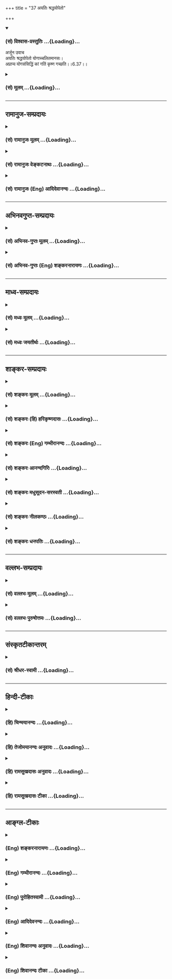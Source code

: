 +++
title = "37 अयतिः श्रद्धयोपेतो"

+++
<div class="js_include" newlevelforh1="3" title="(सं) विश्वास-प्रस्तुतिः" unfilled url="/purANam/mahAbhAratam/06-bhIShma-parva/02-bhagavad-gItA-parva/saMskRtam/vishvAsa-prastutiH/06_Atma-saMyama-yogaH_a/37_ayatiH_shraddhayo.md">
<details open><summary><h3>(सं) विश्वास-प्रस्तुतिः ...{Loading}...</h3></summary>

अर्जुन उवाच  
अयतिः श्रद्धयोपेतो योगाच्चलितमानसः।  
अप्राप्य योगसंसिद्धिं कां गतिं कृष्ण गच्छति।।6.37।।
</details>
</div>
<div class="js_include collapsed" newlevelforh1="3" title="(सं) मूलम्" unfilled url="/purANam/mahAbhAratam/06-bhIShma-parva/02-bhagavad-gItA-parva/saMskRtam/mUlam/06_Atma-saMyama-yogaH_a/37_ayatiH_shraddhayo.md">
<details><summary><h3>(सं) मूलम् ...{Loading}...</h3></summary>

अर्जुन उवाच  
अयतिः श्रद्धयोपेतो योगाच्चलितमानसः।  
अप्राप्य योगसंसिद्धिं कां गतिं कृष्ण गच्छति।।6.37।।
</details>
</div>


_________________
## रामानुज-सम्प्रदायः
<div class="js_include collapsed" newlevelforh1="3" title="(सं) रामानुजः मूलम्" unfilled url="/purANam/mahAbhAratam/06-bhIShma-parva/02-bhagavad-gItA-parva/saMskRtam/rAmAnujaH/mUlam/06_Atma-saMyama-yogaH_a/37_ayatiH_shraddhayo.md">
<details><summary><h3>(सं) रामानुजः मूलम् ...{Loading}...</h3></summary>

।।6.37।। अर्जुन उवाच **श्रद्धया** योगे प्रवृत्तो
दृढतराभ्यासरूपयत्नवैकल्येन **योगसंसिद्धिम् अप्राप्य योगात् चलितमानसः कां
गतिं गच्छति।**

</details>
</div>
<div class="js_include collapsed" newlevelforh1="3" title="(सं) रामानुजः वेङ्कटनाथः" unfilled url="/purANam/mahAbhAratam/06-bhIShma-parva/02-bhagavad-gItA-parva/saMskRtam/rAmAnujaH/venkaTanAthaH/06_Atma-saMyama-yogaH_a/37_ayatiH_shraddhayo.md">
<details><summary><h3>(सं) रामानुजः वेङ्कटनाथः ...{Loading}...</h3></summary>

  
  
।।6.37।। एवं प्रागुक्तमेव योगसाधनं यथावच्छ्रुतम् अथ प्रागुक्तमेव
योगमाहात्म्यं श्रोतव्यं सर्वप्रकारान्वितं प्रपञ्चेन श्रोतुं पृच्छतीत्याह
अथेति। योगमाहात्म्यशब्देन सङ्ग्रहश्लोकस्थयोगसिद्धिशब्दो व्याख्यातः।
सिद्धिकारणं हि माहात्म्यम् सिद्धिश्चात्र शिथिलस्यापि योगस्य
चिरतरमनेकपुण्यलोकावाप्तिः पुनर्योगयोग्ययोगिकुलसम्भवः तद्द्वारा
पुनर्योगपौष्कल्यं ततश्चापवर्ग इत्येवंरूपा। एषा च सिद्धिः अनितरसाधारणेन
माहात्म्येन। ननुनेहाभिक्रमनाशोऽस्ति 2।40 इत्यादौ कर्मयोगस्य
माहात्म्यमुक्तम् अत्र तु तत्फलभूतस्यात्मावलोकनरूपयोगस्य अतः कथं
श्रुतमित्युक्तम् तत्राहअन्तर्गतेति। ततः किमित्यत्राहतच्चेति।
योगाङ्कुरभूतात्मज्ञानगर्भतया पुष्कलयोगस्वरूपसाधनतया च हि कर्मयोगस्य
माहात्स्यं तत्रोदितम् ततश्च योगोपाधिके तदङ्गभूतकर्मयोगमाहात्म्येऽभिहिते
अङ्गीभूतयोगमाहात्म्यमेवोक्तं भवतीति भावः। अयतिः इत्यादिपदानामर्थौचित्यात्
क्रमभेदेन अन्वयो दर्शितः। तत्र प्रवृत्तस्य हि ततश्चलितत्वं वाच्यम् नतु
तत्र श्रद्धोपेतमात्रस्येति अतः श्रद्धया तत्कार्यलक्षणेत्यभिप्रायेणयोगे
प्रवृत्त इत्युक्तम्। उपेतशब्द एव वाऽत्र श्रद्धाकृतयोगाधिगमपर
इत्यभिप्रायः। योगसंसिद्धिमप्राप्य योगसिद्धेः
पूर्वमेवेत्यर्थः। योगाच्चलितमानसः पुष्कलयोगं कर्तुमननुगुणचित्त इत्यर्थः।
कामभोगमोक्षनिरयेषु कतमामित्यर्थः। कां गतिं गच्छति इति
सामान्यनिर्दिष्टमेवकच्चित् इत्यादिना
विवृतम्। दृष्टान्तेऽप्युभयभ्रष्टत्वप्रकारं दर्शयतियथेति।
उभयभ्रष्टताविवरणरूपत्वात्विमूढो ब्रह्मणः पथि इत्येकस्याभिधानाच्च
पारिशेष्यादप्रतिष्ठपदं
सांसारिकफलसाधनकर्मभ्रंशाभिप्रायमित्याहयथावस्थितमिति।
कर्मस्वरूपानुष्ठानप्रयासादौ न किञ्चिन्न्यूनम् अभिसन्धिवैषम्यात्तु
निष्फलं संवृत्तमित्यभिप्रायः। विमूढो ब्रह्मणः पथि इति ब्रह्मपथे अज्ञानं न
विवक्षितम् ज्ञात्वोपक्रम्य निवृत्तं प्रति पृच्छ्यमानत्वात्। अतो
विमोहकार्ययोगनिवृत्तिरत्र विमूढशब्देन लक्ष्यत इत्यभिप्रायेणप्रक्रान्त
इत्यादिप्रच्युत इत्यन्तमुक्तम्। ब्रह्मणः पथि ब्रह्मप्राप्त्युपायभूते योग
इत्यर्थः। एतं मे संशयम् इति निर्दिश्यमानस्य संशयस्यार्थसिद्धं
शिरोन्तरमाहकिमयं नश्यत्येवेति। अर्हसि
सर्वज्ञत्वकारुणिकत्वप्रियसखत्वादियुक्तस्त्वं
योग्योऽसीत्यर्थः। कृष्णशब्देन त्वच्छब्देन चाभिप्रेतमाह स्वत इति।
करणाधीनम् अविशदानुमानादिप्रायं क्रमभावि कतिपयविषयं कादाचित्कमपि हि
त्वदन्येषां ज्ञानमिति भावः। एतेनयो वेत्ति युगपत्सर्वं प्रत्यक्षेण सदा
स्वतः। तं प्रणम्य हरिं शास्त्रं न्यायतत्त्वं प्रचक्ष्महे न्या.त. इति तु
भगवन्नाथमुनिमिश्राणां वचनमनुसंहितम्। न ह्युपपद्यत इति
युक्तिविरोधोऽभिप्रेतः।

</details>
</div>
<div class="js_include collapsed" newlevelforh1="3" title="(सं) रामानुजः (Eng) आदिदेवानन्दः" unfilled url="/purANam/mahAbhAratam/06-bhIShma-parva/02-bhagavad-gItA-parva/saMskRtam/rAmAnujaH/english/AdidevAnandaH/06_Atma-saMyama-yogaH_a/37_ayatiH_shraddhayo.md">
<details><summary><h3>(सं) रामानुजः (Eng) आदिदेवानन्दः ...{Loading}...</h3></summary>

6.37 - 6.39 Arjuna said What way does he go, who has embarked on Yoga
endowed with faith, but who by inadeacy of exertion in practice, does
not gain success in Yoga and has his mind wandering from Yoga; Does he
not perish like a small piece of cloud torn from a large mass of cloud -
perish without reaching another large mass of cloud; Now does he not
fall away from both (sides); He has no support and is confused on the
path leading to the Brahman. He is without any support in the sense that
Karma or rituals which constitutes the means of heaven etc., does not
give support for a person who is devoid of attachment to fruits; for
Karma is the means for generating its own fruits. He is also confused in
the path leading to the Brahman on which he has just begun to traverse;
He has lost his way. Does he then get lost by falling down from both
sides, these being attainment of heaven on the one hand and liberation
on the other. Does he not thus perish; You should remove this doubt
altogether from my mind; for there is no other remover of this doubt
than You, who always perceive directly all matters simultaneously.

</details>
</div>


_________________
## अभिनवगुप्त-सम्प्रदायः
<div class="js_include collapsed" newlevelforh1="3" title="(सं) अभिनव-गुप्तः मूलम्" unfilled url="/purANam/mahAbhAratam/06-bhIShma-parva/02-bhagavad-gItA-parva/saMskRtam/abhinava-guptaH/mUlam/06_Atma-saMyama-yogaH_a/37_ayatiH_shraddhayo.md">
<details><summary><h3>(सं) अभिनव-गुप्तः मूलम् ...{Loading}...</h3></summary>

।।6.37 6.39।। अयतः इत्यादि नह्युपपद्यते इत्यन्तम्। प्राप्ताद्योगात् यदि (
N यस्य instead यदि) चलितेऽपि चित्ते श्रद्धा न हीयते। विनष्टश्रद्धौ हि
सिद्धयोगोऽपि सर्वं निष्फलं कुरुते। उक्तं हि यदा प्राप्यापि विज्ञानं
दूषितं चित्तविभ्रमात्।  
  
तदैव ( तदैवम्) ध्वंसते शीघ्र तूलराशिवानलात्।। योगस्य सम्यक् सिद्धौ
अजातायां किं लोकान्निष्क्रान्तः सम्यक् च ब्रह्मणि न निलीन +++(K न लीन इति)+++
इति नश्येत् अथवा ब्रह्मणि अप्रतिष्ठितत्वात् विनश्यति परलोकबाधाय इति
प्रश्नः।

</details>
</div>
<div class="js_include collapsed" newlevelforh1="3" title="(सं) अभिनव-गुप्तः (Eng) शङ्करनारायणः" unfilled url="/purANam/mahAbhAratam/06-bhIShma-parva/02-bhagavad-gItA-parva/saMskRtam/abhinava-guptaH/english/shankaranArAyaNaH/06_Atma-saMyama-yogaH_a/37_ayatiH_shraddhayo.md">
<details><summary><h3>(सं) अभिनव-गुप्तः (Eng) शङ्करनारायणः ...{Loading}...</h3></summary>

6.37 See Comment under 6.39

</details>
</div>


_________________
## माध्व-सम्प्रदायः
<div class="js_include collapsed" newlevelforh1="3" title="(सं) मध्वः मूलम्" unfilled url="/purANam/mahAbhAratam/06-bhIShma-parva/02-bhagavad-gItA-parva/saMskRtam/madhvaH/mUlam/06_Atma-saMyama-yogaH_a/37_ayatiH_shraddhayo.md">
<details><summary><h3>(सं) मध्वः मूलम् ...{Loading}...</h3></summary>

।।6.37 6.39।। अयतिरप्रयत्नः।

</details>
</div>
<div class="js_include collapsed" newlevelforh1="3" title="(सं) मध्वः जयतीर्थः" unfilled url="/purANam/mahAbhAratam/06-bhIShma-parva/02-bhagavad-gItA-parva/saMskRtam/madhvaH/jayatIrthaH/06_Atma-saMyama-yogaH_a/37_ayatiH_shraddhayo.md">
<details><summary><h3>(सं) मध्वः जयतीर्थः ...{Loading}...</h3></summary>

।।6.37 6.39।। अचतुर्थाश्रमीति प्रतीतिनिरासायाह **अयतिरि**ति।

</details>
</div>


_________________
## शाङ्कर-सम्प्रदायः
<div class="js_include collapsed" newlevelforh1="3" title="(सं) शङ्करः मूलम्" unfilled url="/purANam/mahAbhAratam/06-bhIShma-parva/02-bhagavad-gItA-parva/saMskRtam/shankaraH/mUlam/06_Atma-saMyama-yogaH_a/37_ayatiH_shraddhayo.md">
<details><summary><h3>(सं) शङ्करः मूलम् ...{Loading}...</h3></summary>

।।6.37।। **अयतिः** अप्रयत्नवान् योगमार्गे **श्रद्धया** आस्तिक्यबुद्ध्या
च **उपेतः योगात्** अन्तकाले च चलितं मानसं मनो यस्य सः **चलितमानसः**
भ्रष्टस्मृतिः सः **अप्राप्य योगसंसिद्धिं** योगफलं सम्यग्दर्शनं **कां
गतिं हे कृष्ण गच्छति**।।

</details>
</div>
<div class="js_include collapsed" newlevelforh1="3" title="(सं) शङ्करः (हि) हरिकृष्णदासः" unfilled url="/purANam/mahAbhAratam/06-bhIShma-parva/02-bhagavad-gItA-parva/saMskRtam/shankaraH/hindI/harikRShNadAsaH/06_Atma-saMyama-yogaH_a/37_ayatiH_shraddhayo.md">
<details><summary><h3>(सं) शङ्करः (हि) हरिकृष्णदासः ...{Loading}...</h3></summary>

।।6.37।। योगाभ्यासको स्वीकार करके जिसने इस लोक और परलोककी प्राप्तिके
साधनरूप कर्मोंका तो त्याग कर दिया और योगसिद्धिका फल मोक्षप्राप्तिका साधन
पूर्ण ज्ञान जिसको मिला नहीं ऐसे जिस योगीका चित्त अन्तकालमें योगमार्गसे
विचलित हो गया हो उस योगीके नाशकी आशङ्का करके अर्जुन पूछने लगा हे कृष्ण
जो साधक योगमार्गमें यत्न करनेवाला नहीं है परंतु श्रद्धासे अर्थात्
आस्तिकबुद्धिसे युक्त है और अन्तकालमें जिसका मन योगसे चलायमान हो गया है
वह चञ्चलचित्त भ्रष्ट स्मृतिवाला योगी योगकी सिद्धिको अर्थात् योगफलरूप
पूर्ण ज्ञानको न पाकर किस गतिको प्राप्त होता है ।

</details>
</div>
<div class="js_include collapsed" newlevelforh1="3" title="(सं) शङ्करः (Eng) गम्भीरानन्दः" unfilled url="/purANam/mahAbhAratam/06-bhIShma-parva/02-bhagavad-gItA-parva/saMskRtam/shankaraH/english/gambhIrAnandaH/06_Atma-saMyama-yogaH_a/37_ayatiH_shraddhayo.md">
<details><summary><h3>(सं) शङ्करः (Eng) गम्भीरानन्दः ...{Loading}...</h3></summary>

6.37 O krsna, aprapya, failing to achieve; yoga-sam-siddhim, perfection
in Yoga, the result of Yoga, i.e. full Illumination; kam gatim, what
goal; gacchati, does one attain; who, though upetah sraddhaya, possessed
of faith, belief in God and in the other world; is ayatih, not diligent,
devoid of effort on the path of Yoga; and, at the time of death, too,
calita-manasah, whose mind becomes deflected; yogat, from Yoga, (i.e.)
whose memory has been lost;

</details>
</div>
<div class="js_include collapsed" newlevelforh1="3" title="(सं) शङ्करः आनन्दगिरिः" unfilled url="/purANam/mahAbhAratam/06-bhIShma-parva/02-bhagavad-gItA-parva/saMskRtam/shankaraH/AnandagiriH/06_Atma-saMyama-yogaH_a/37_ayatiH_shraddhayo.md">
<details><summary><h3>(सं) शङ्करः आनन्दगिरिः ...{Loading}...</h3></summary>

।।6.37।। प्रश्नान्तरमुत्थापयति **तत्रेत्यादिना।** मनोनिरोधस्य
दुःखसाध्यत्वमाशङ्क्य परिहृते सति प्रष्टा पुनरवकाशं प्रतिलभ्योवाचेति
संबन्धः। लोकद्वयप्रापककर्मसंभवे कुतो योगिनो नाशाशङ्केत्याशङ्क्याह
**योगाभ्यासेति।** तथापि
योगानुष्ठानपरिपाकपरिप्रापितसम्यग्दर्शनसामर्थ्यान्मोक्षोपपत्तौ कुतस्तस्य
नाशाशङ्केति चेन्मैवमनेकान्तरायवत्त्वाद्योगस्येह जन्मनि प्रायेण
संसिद्धेरसिद्धिरित्यभिसंधायाह **योगसिद्धीति।** अभ्युदयनिःश्रेयसबहिर्भावो
नाशो योगमार्गे तत्फलस्य सम्यग्दर्शनस्यादर्शनादिति शेषः। तर्हि ततो
बहिर्मुखत्वमेवात्यन्तिकं संवृत्तमित्याशङ्क्याह **श्रद्धयेति।** तर्हि
योगमार्गमाश्रयते नेत्याह **योगादिति।** मरणकाले व्याकुलेन्द्रियस्य
ज्ञानसाधनानुष्ठानावकाशाभावाद् युक्तं ततश्चलितमानसत्वमित्याशङ्क्याह
**भ्रष्टेति।** गम्यत इति गतिः पुरुषार्थः सामान्यप्रश्नमन्तर्भाव्य
विशेषप्रश्नो द्रष्टव्यः।

</details>
</div>
<div class="js_include collapsed" newlevelforh1="3" title="(सं) शङ्करः मधुसूदन-सरस्वती" unfilled url="/purANam/mahAbhAratam/06-bhIShma-parva/02-bhagavad-gItA-parva/saMskRtam/shankaraH/madhusUdana-sarasvatI/06_Atma-saMyama-yogaH_a/37_ayatiH_shraddhayo.md">
<details><summary><h3>(सं) शङ्करः मधुसूदन-सरस्वती ...{Loading}...</h3></summary>

।।6.37।। एवं प्राक्तनेन
ग्रन्थेनोत्पन्नतत्त्वज्ञानोऽनुत्पन्नजीवन्मुक्तिरपरमो योगी मतः।
उत्पन्नतत्त्वज्ञान उत्पन्नजीवन्मुक्तिस्तु परमोयोगी मत इत्युक्तम्।
तयोरुभयोरपि ज्ञानादज्ञाननाशेऽपि यावत्प्रारब्धभोगं कर्म
देहेन्द्रियसंघातावस्थानात्प्रारब्धभोगकर्मापाये च
वर्तमानदेहेन्द्रियसंघातापायात्पुनरुत्पादकाभावाद्विदेहकैवल्यं प्रति कापि
नास्त्याशङ्का। यस्तु प्राक्कृतकर्मभिर्लब्धविविदिषापर्यन्तचित्तशुद्धिः
कृतकार्यत्वात्सर्वाणि कर्माणि परित्यज्य प्राप्तपरमहंसपरिव्राजकभावः
परमहंसपरिव्राजकमात्मसाक्षात्कारेण जीवन्मुक्तं परप्रबोधनदक्षं
गुरुमुपसृत्य ततो वेदान्तमहावाक्योपदेशं प्राप्य
तत्रासंभावनाविपरीतभावनाख्यप्रतिबन्धनिरासायअथातो ब्रह्मजिज्ञासा
इत्यादिअनावृत्तिः शब्दात् इत्यन्तया चतुर्लक्षणमीमांसया
श्रवणमनननिदिध्यासनानि गुरुप्रसादात्कर्तुमारभते स श्रद्दधानोऽपि
सन्नायुषोऽल्पत्वेनाल्पप्रयत्नत्वादलब्धज्ञानपरिपाकः श्रवणमनननिदिध्यासनेषु
क्रियमाणेष्वेव मध्ये व्यापद्यते। स ज्ञानपरिपाकशून्यत्वेनानष्टाज्ञानो न
मुच्यते नाप्युपासनासहितकर्मफलं देवलोकमनुभवत्यर्चिरादिमार्गेण नापि
केवलकर्मफलं पितृलोकमनुभवति धूमादिमार्गेण कर्मणामुपासनानां च
त्यक्तत्वात्। अत एतादृशो योगभ्रष्टः कीटादिभावेन कष्टां गतिमियादज्ञत्वे
सति देवयानपितृयानमार्गासंबन्धित्वात् वर्णाश्रमाचारभ्रष्टवत् अथवा कष्टां
गतिं नेयात् शास्त्रनिन्दितकर्मशून्यत्वाद्वामदेववदिति संशयपर्याकुलमनाः
अर्जुन उवाच यतिर्यत्नशीलः। अल्पार्थे नञ्। अलवणा
यवागूरित्यादिवदयतिरल्पयत्नः श्रद्धया गुरुवेदान्तवाक्येषु
विश्वासबुद्धिरूपयोपेतो युक्तः। श्रद्धा च स्वसहचरितानां
शमादीनामुपलक्षणम्। शान्तो दान्त उपरस्तितिक्षुः श्रद्धावित्तो
भूत्वात्मन्येवात्मानं पश्यति इति श्रुतेः। तेन नित्यानित्यवस्तुविवेक
इहामुत्रफलभोगविरागः शमदमोपरतितितिक्षाश्रद्धादिसंपन्मुमुक्षुता चेति
साधनचतुष्टयसंपन्नः गुरुमुपसृत्य वेदान्तवाक्यश्रवणादि कुर्वन्नपि
परमायुषोऽल्पत्वेन मरणकाले चेन्द्रियाणां व्याकुलत्वेन
साधनानुष्ठानासंभवात् योगाच्चलितमानसः
योगाच्छ्रवणादिपरिपाकलब्धजन्मनस्तत्त्वसाक्षात्काराच्चलितं तत्फलमप्राप्तं
मानसं यस्य सः योगनिष्पत्त्यैवाप्राप्य योगसंसिद्धिं
तत्त्वज्ञाननिमित्तामज्ञानतत्कार्यनिवृत्तिमपुनरावृत्तिसहितामप्राप्यातत्त्वज्ञ
एव मृतः सन् कां गतिं हे कृष्ण गच्छति सुगतिं दुर्गतिं वा। कर्मणां
परित्यागाज्ज्ञानस्य चानुत्पत्तेः
शास्त्रोक्तमोक्षसाधनानुष्ठायित्वाच्छास्त्रगर्हितकर्मशून्यत्वाच्च।

</details>
</div>
<div class="js_include collapsed" newlevelforh1="3" title="(सं) शङ्करः नीलकण्ठः" unfilled url="/purANam/mahAbhAratam/06-bhIShma-parva/02-bhagavad-gItA-parva/saMskRtam/shankaraH/nIlakaNThaH/06_Atma-saMyama-yogaH_a/37_ayatiH_shraddhayo.md">
<details><summary><h3>(सं) शङ्करः नीलकण्ठः ...{Loading}...</h3></summary>

।।6.37।। मनसो दुर्निग्रहत्वाद्योगसिद्धौ विघ्नं पश्यन्नर्जुन उवाच हे कृष्ण
योगात्कर्मयोगाच्चलितमानसस्त्यक्तकर्मा संन्यासीत्यर्थः। श्रद्धया उपेतो
योगमार्गं प्रविष्टोऽपि अयतिः आयुषोल्पत्वाद्वा
वैराग्यदौर्बल्याद्वाल्पप्रयत्नः। अलवणा यवागूरितिवदत्राल्पार्थे नञ्। स
कदाचित् योगसंसिद्धिं योगफलं सम्यग्दर्शनमप्राप्य मृतश्चेत् कां गतिं
गच्छति।

</details>
</div>
<div class="js_include collapsed" newlevelforh1="3" title="(सं) शङ्करः धनपतिः" unfilled url="/purANam/mahAbhAratam/06-bhIShma-parva/02-bhagavad-gItA-parva/saMskRtam/shankaraH/dhanapatiH/06_Atma-saMyama-yogaH_a/37_ayatiH_shraddhayo.md">
<details><summary><h3>(सं) शङ्करः धनपतिः ...{Loading}...</h3></summary>

।।6.37।। योगभ्रष्टस्य स्वर्गमोक्षयोरभावमाशङ्कार्जुन उवाच। अयतियत्नशीलो
योगमार्गे श्रद्धया आस्तिक्य बुद्य्धा चोपेतः युक्तोऽन्तकाले योगाच्चलितं
मानसं मनो यस्य सोऽभ्रष्टस्मृतिः योगसंसिद्धिं योगफलं सम्यग्दर्शनमप्राप्य
कां गतिं गच्छति। अयमाशयः योगाभ्यासाङ्गीकरणेन समस्तकर्मणां
संन्यासात्कर्मफलस्य गन्तव्यस्य स्वर्गादेरभावः योगाच्चलितचित्तत्वात्
योगफलस्य सभ्यग्ज्ञानस्यालाभात्पृच्छति कां गतिं गच्छतीति।
यत्त्वत्रार्जुनोऽगृहीतसंन्यासानामापाततः शास्त्रोत्थात्मानात्मविवेकानां
उभयविधवैराग्यवतां ईश्वरार्पणबुद्य्धैवावश्यकं कर्म कुर्वतां
मोक्षमार्गप्रवृत्तानां यदि मध्ये मरणादिनाऽप्राप्य संन्यासं मोचकज्ञाने
विघ्नवतां गतिं पृच्छति अयतिरिति। अयतिः संन्यासमोचकज्ञानपंपन्नः हे कृष्ण
कां गतिं गच्छतीति संबन्धः। ननु किमत्र प्रष्टव्यं तत्तत्कर्मानुगुणां गतिं
गमिष्यतीत्याशङ्क्याह श्रद्धयोपेत इति। श्रद्धा मोक्षे ईश्वरे
चास्तिक्यबुद्धिः तयोपेतः। मोक्षार्थ सत्त्वशुद्धये ईश्वरार्पणबुद्य्धा
आवश्यकं कर्म कुर्वन्निति भावः तर्हि मोक्षमेव प्राप्स्यतीत्याशङ्कयाह
अप्राप्येति। योगो ज्ञानयोगः सएव संसिद्धिः
संसिद्धशब्दवाच्यमोक्षसाधनत्वादुपचारात् तामप्राप्य। अनुत्पन्ने मोचकज्ञान
इत्यर्थः। ज्ञानाभावेकुतो मोक्षप्राप्तिरिति भावः। कुतो वोक्तश्रद्धोपेतस्य
योगसंसिद्य्धप्राप्तिस्तत्राह योगा़च्चलितमानस इति। अत्र
केचिद्यागाच्चिलितमानस इत्यस्य मृत इति व्याचक्षते। केचित्तु विषयेष्वासक्त
इति वदन्ति। अन्येतु किं मम मोक्षेण काम्यान्यागादीनेव तत्तल्लोकप्राप्तये
करिध्यामीति चेष्टितमानस इति व्याख्यां वर्णयन्तीति भाष्यविरुद्धमितरैः
कल्पितं तच्चिन्तयम्। एवमुक्तप्रकारेणादौ मोक्षार्थं सत्त्वशुद्धये
ईश्वरार्पणबुद्य्धावश्यकं कर्म कुर्वतः किं मम मोक्षेण काम्यान्यागादीनेव
करिष्यामीति योगाच्चलितमानसस्य काम्याग्निष्टोमाद्यनुष्ठानसंभवेन
गतेरुक्तत्वात् प्रश्नविवरणरुपस्योत्तरश्लोकस्योत्तरस्य चासंगत्यापत्तेः।
एतेनायतिरित्यादिपरास्तम्। त्यक्तसर्वकर्मणः
अप्राप्तसम्यग्दर्शनस्यैवोभयभ्रष्टत्वात्। यदपि योगो ज्ञानयोग इत्यादि तदपि
न। मुख्यार्थसंभवे उपचारायोगात्। यदपि व्याख्यानान्तरप्रदर्शनं तदपि न।
प्रथमव्याख्यानस्यापदार्थत्वात् द्वितीयस्य तृतीयन्तर्भावादिति दिक्।

</details>
</div>


_________________
## वल्लभ-सम्प्रदायः
<div class="js_include collapsed" newlevelforh1="3" title="(सं) वल्लभः मूलम्" unfilled url="/purANam/mahAbhAratam/06-bhIShma-parva/02-bhagavad-gItA-parva/saMskRtam/vallabhaH/mUlam/06_Atma-saMyama-yogaH_a/37_ayatiH_shraddhayo.md">
<details><summary><h3>(सं) वल्लभः मूलम् ...{Loading}...</h3></summary>

।।6.37।। उभयरहितो योगशीलश्च किं फलमाप्नोति इति सन्दिहानोऽर्जुन उवाच
अयतिरिति। न यतिरसन्न्यासी अभ्यासयत्नरहितो वा कां गतिं फलं प्राप्नोति हे
कृष्ण कर्षकेत्यन्वर्थसम्बोधनं साभिप्रायम्।

</details>
</div>
<div class="js_include collapsed" newlevelforh1="3" title="(सं) वल्लभः पुरुषोत्तमः" unfilled url="/purANam/mahAbhAratam/06-bhIShma-parva/02-bhagavad-gItA-parva/saMskRtam/vallabhaH/puruShottamaH/06_Atma-saMyama-yogaH_a/37_ayatiH_shraddhayo.md">
<details><summary><h3>(सं) वल्लभः पुरुषोत्तमः ...{Loading}...</h3></summary>

  
  
।।6.37।। अथ भवदुक्तिविश्वासेन केवलं श्रद्धया अभ्यासवैराग्यरहितो यत्नं
कुर्वन् पश्चात्सिद्धिं प्राप्नोति न वा इति प्रभुं विज्ञापयत्यर्जुनः
अर्जुन उवाच अयतिरिति। श्रद्धया भवदुक्तिश्रद्धामात्रत उपेतो
भगवत्संयोगात्मकयोगार्थे प्रवृत्तः अयतिः अभ्यासवैराग्ययोः शिथिलप्रयत्नः
स्वरूपज्ञानाभावाद्योगाच्चलितमानसो भवति। ततो योगसिद्धिमपि न प्राप्नुयात्
तदाह योगसंसिद्धिमप्राप्य कृष्ण सदानन्द त्वदुक्तिविश्वासप्रवृत्तस्य
सिद्धिरेवोचितेति विज्ञाप्य कां गतिं गच्छतीति पृष्टवान्।  
  

</details>
</div>


_________________
## संस्कृतटीकान्तरम्
<div class="js_include collapsed" newlevelforh1="3" title="(सं) श्रीधर-स्वामी" unfilled url="/purANam/mahAbhAratam/06-bhIShma-parva/02-bhagavad-gItA-parva/saMskRtam/shrIdhara-svAmI/06_Atma-saMyama-yogaH_a/37_ayatiH_shraddhayo.md">
<details><summary><h3>(सं) श्रीधर-स्वामी ...{Loading}...</h3></summary>

।।6.37।। अभ्यासवैराग्याभावेन कथंचिदप्राप्तसम्यग्ज्ञानः किं
फलमाप्नोतीत्यर्जुन उवाच **अयतिरिति।** प्रथमं श्रद्धोपेत एव योगे
प्रवृत्तः नतु मिथ्याचारतया। ततः परंतु अयतिर्न सम्यग्यतते। शिथिलाभ्यास
इत्यर्थः। तथा योगाच्चलितं मानसं विषयप्रवणं चित्तं यस्य। मन्दवैराग्य
इत्यर्थः। एवमभ्यासवैराग्यशैथिल्याद्योगस्य संसिद्धिं फलं ज्ञानमप्राप्य
कां गतिं प्राप्नोति।

</details>
</div>


_________________
## हिन्दी-टीकाः
<div class="js_include collapsed" newlevelforh1="3" title="(हि) चिन्मयानन्दः" unfilled url="/purANam/mahAbhAratam/06-bhIShma-parva/02-bhagavad-gItA-parva/hindI/chinmayAnandaH/06_Atma-saMyama-yogaH_a/37_ayatiH_shraddhayo.md">
<details><summary><h3>(हि) चिन्मयानन्दः ...{Loading}...</h3></summary>

।।6.37।। इस स्थान पर वेद व्यासजी अर्जुन के मुख से एक अत्यन्त उपयुक्त
प्रश्न उठाते है जिससे भगवान् को वेदान्त के महान् आशावादी तत्त्वज्ञान को
प्रकाश में लाने का पुन एक अवसर प्राप्त होता है। योग के दिव्य मार्ग पर
चलने वाला कोई भी साधक कदापि नष्ट नहीं होता जो कोई उपलब्धि या सफलता वह
प्राप्त कर चुकता है वह धरोहर के रूप में उसके साथ इहलोक और परलोक में भी
उपलब्ध रहती है। असंख्य व्यतीत हुए कल की दीर्घश्रंखला में प्रत्येक आज एक
कड़ी के रूप मे जुड़ जाता है। इस प्रकार यह श्रंखला निरन्तर बढ़ती ही जाती
है। जीव के अस्तित्वकाल की असंख्य घटनाओं में मृत्यु भी मात्र एक घटना है
और आने वाला कल न कोई आकस्मिक घटना हाेगी और न कोई अनिर्धारित प्रारम्भ।
वर्तमान के विचारों तथा प्रयत्नों से प्रभावित एवं परिवर्तित भूतकाल ही
भविष्य के रूप में प्रकट होता है। अर्जुन का भगवान् से सावधानी पूर्वक पूछा
गया कुछ अस्पष्ट सा प्रश्न यह है कि जो पुरुष पूर्ण श्रद्धा से योग साधना
करता है परन्तु अपने जीवन काल में पूर्ण आत्मसंयम को प्राप्त नहीं होता
अथवा पर्याप्त प्रयत्न के अभाव में योग से उसका मन चलायमान हो जाता है उसकी
गति क्या होगी तात्पर्य यह है कि योगाभ्यास में भोग का त्याग करने से उसे
विषयों का सुख नहीं मिलेगा तथा उसी प्रकार योग में सफलता न मिलने के कारण
योग का अनन्त आनन्द भी प्राप्त नहीं होगा। यद्यपि वेदान्ती केवल विषय भोग
के जीवन की निन्दा करते हैं तथापि वे इस तथ्य को कभी नहीं नकारते कि विषयों
में क्षणिक सुख तो होता ही है। परन्तु उनके मतानुसार विषयानन्द भी वस्तुत
ब्रह्मानन्द का ही अंश है या आभास है। अर्जुन को भय है कि सम्भवत श्रीकृष्ण
द्वारा उपदिष्ट योग के पालन में मनुष्य अल्प विषयानन्द और अनन्त
ब्रह्मानन्द दोनों से ही वंचित रह जायेगा। ऐसा योगी प्रयत्नपूर्वक स्वयं को
लौकिक विषयों के प्रलोभनों से सुरक्षित रखेगा। परन्तु यदि साधना में रत उस
योगी के जीवनसूत्र को अनिश्चित काल की कैंची द्वारा काट दिया जाय तो वह
ब्रह्मानन्द को पाने का अवसर खो देगा जिसे गीता में जीवन के लक्ष्य के रूप
में निर्देशित किया गया है। अथवा हो सकता है कि योगी का मन किसी कारण से
विचलित हो जाये। योग में सफलता पाना निसन्देह ही महान् विजय है
सर्वोत्कृष्ट उपलब्धि है। परन्तु यदि अदृश्य कामुक वृत्ति रूपी गदा के
द्वारा साधक धराशायी हो जाये तो उसे इहलोक और परलोक का भी सुख नहीं मिलेगा।
अत अर्जुन ऐसे साधक की गति जानना चाहता है। इस श्लोक में कथित श्रद्धा को
अन्धविश्वास नहीं समझना चाहिए। बुद्धि की उस क्षमता को श्रद्धा कहते हैं
जिसके द्वारा शास्त्र और आचार्य के उपदेशों के तात्पर्य को समझ कर तत्त्व
को पहचाना जा सकता है। बुद्धि के निश्चय से हृदय में उमड़ने वाली भक्ति की
उस प्रबल शक्ति को श्रद्धा कहते हैं जो पर्वतों को हिला सकती है और स्वर्ग
को पृथ्वी पर उतार सकती है। योगभ्रष्ट पुरुष के चित्र को और अधिक स्पष्ट
करने के लिए अर्जुन आगे कहता है

</details>
</div>
<div class="js_include collapsed" newlevelforh1="3" title="(हि) तेजोमयानन्दः अनुवादः" unfilled url="/purANam/mahAbhAratam/06-bhIShma-parva/02-bhagavad-gItA-parva/hindI/tejomayAnandaH/anuvAdaH/06_Atma-saMyama-yogaH_a/37_ayatiH_shraddhayo.md">
<details><summary><h3>(हि) तेजोमयानन्दः अनुवादः ...{Loading}...</h3></summary>

।।6.37।। अर्जुन ने कहा -- हे कृष्ण ! जिसका मन योग से चलायमान हो गया है,
ऐसा अपूर्ण प्रयत्न वाला (अयति) श्रद्धायुक्त पुरुष योग की सिद्धि को न
प्राप्त होकर किस गति को प्राप्त होता है;

</details>
</div>
<div class="js_include collapsed" newlevelforh1="3" title="(हि) रामसुखदासः अनुवादः" unfilled url="/purANam/mahAbhAratam/06-bhIShma-parva/02-bhagavad-gItA-parva/hindI/rAmasukhadAsaH/anuvAdaH/06_Atma-saMyama-yogaH_a/37_ayatiH_shraddhayo.md">
<details><summary><h3>(हि) रामसुखदासः अनुवादः ...{Loading}...</h3></summary>

।।6.37।। अर्जुन बोले - हे कृष्ण ! जिसकी साधनमें श्रद्धा है, पर जिसका
प्रयत्न शिथिल है, वह अन्तसमयमें अगर योगसे विचलितमना हो जाय, तो वह
योगसिद्धिको प्राप्त न करके किस गतिको चला जाता है;

</details>
</div>
<div class="js_include collapsed" newlevelforh1="3" title="(हि) रामसुखदासः टीका" unfilled url="/purANam/mahAbhAratam/06-bhIShma-parva/02-bhagavad-gItA-parva/hindI/rAmasukhadAsaH/TIkA/06_Atma-saMyama-yogaH_a/37_ayatiH_shraddhayo.md">
<details><summary><h3>(हि) रामसुखदासः टीका ...{Loading}...</h3></summary>

।।6.37।।***व्याख्या--*'अयतिः श्रद्धयोपेतो योगाच्चलितमानसः'--**जिसकी
साधनमें अर्थात् जप, ध्यान, सत्सङ्ग, स्वाध्याय आदिमें रुचि है, श्रद्धा है
और उनको करता भी है, पर अन्तःकरण और बहिःकरण वशमें न होनेसे साधनमें
शिथिलता है, तत्परता नहीं है। ऐसा साधक अन्तसमयमें संसारेमें राग रहनेसे,
विषयोंका चिन्तन होनेसे अपने साधनसे विचलित हो जाय, अपने ध्येयपर स्थिर न
रहे तो फिर उसकी क्या गति होती है;

</details>
</div>


_________________
## आङ्ग्ल-टीकाः
<div class="js_include collapsed" newlevelforh1="3" title="(Eng) शङ्करनारायणः" unfilled url="/purANam/mahAbhAratam/06-bhIShma-parva/02-bhagavad-gItA-parva/english/shankaranArAyaNaH/06_Atma-saMyama-yogaH_a/37_ayatiH_shraddhayo.md">
<details><summary><h3>(Eng) शङ्करनारायणः ...{Loading}...</h3></summary>

6.37. Arjuna said A person who has faith and is desirous of reaching the
path (goal) of the good; \[but\] whose mind has severed from the Yoga;
to which goal does he go, having failed to attain the success in Yoga ;
O Krsna !

</details>
</div>
<div class="js_include collapsed" newlevelforh1="3" title="(Eng) गम्भीरानन्दः" unfilled url="/purANam/mahAbhAratam/06-bhIShma-parva/02-bhagavad-gItA-parva/english/gambhIrAnandaH/06_Atma-saMyama-yogaH_a/37_ayatiH_shraddhayo.md">
<details><summary><h3>(Eng) गम्भीरानन्दः ...{Loading}...</h3></summary>

6.37 Arjuna said O krsna, failing to achieve perfection in Yoga, what
goal does one attain who, though possessed of faith, is not diligent and
whose mind becomes deflected from Yoga;

</details>
</div>
<div class="js_include collapsed" newlevelforh1="3" title="(Eng) पुरोहितस्वामी" unfilled url="/purANam/mahAbhAratam/06-bhIShma-parva/02-bhagavad-gItA-parva/english/purohitasvAmI/06_Atma-saMyama-yogaH_a/37_ayatiH_shraddhayo.md">
<details><summary><h3>(Eng) पुरोहितस्वामी ...{Loading}...</h3></summary>

6.37 Arjuna asked: He who fails to control himself, whose mind falls
from spiritual contemplation, who attains not perfection but retains his
faith, what of him, my Lord;

</details>
</div>
<div class="js_include collapsed" newlevelforh1="3" title="(Eng) आदिदेवनन्दः" unfilled url="/purANam/mahAbhAratam/06-bhIShma-parva/02-bhagavad-gItA-parva/english/AdidevanandaH/06_Atma-saMyama-yogaH_a/37_ayatiH_shraddhayo.md">
<details><summary><h3>(Eng) आदिदेवनन्दः ...{Loading}...</h3></summary>

6.37 Arjuna said If a person, who is possessed of faith but has put in
only inadeate effort, finds his mind wandering away from Yoga, and then
fails to attain perfection - what way does he go, O Krsna;

</details>
</div>
<div class="js_include collapsed" newlevelforh1="3" title="(Eng) शिवानन्दः अनुवादः" unfilled url="/purANam/mahAbhAratam/06-bhIShma-parva/02-bhagavad-gItA-parva/english/shivAnandaH/anuvAdaH/06_Atma-saMyama-yogaH_a/37_ayatiH_shraddhayo.md">
<details><summary><h3>(Eng) शिवानन्दः अनुवादः ...{Loading}...</h3></summary>

6.37 Arjuna said He who is unable to control himself though he has the
faith, and whose mind wanders away from Yoga, what end does he, having
failed to attain perfection in Yoga, mee,t O Krishna;

</details>
</div>
<div class="js_include collapsed" newlevelforh1="3" title="(Eng) शिवानन्दः टीका" unfilled url="/purANam/mahAbhAratam/06-bhIShma-parva/02-bhagavad-gItA-parva/english/shivAnandaH/TIkA/06_Atma-saMyama-yogaH_a/37_ayatiH_shraddhayo.md">
<details><summary><h3>(Eng) शिवानन्दः टीका ...{Loading}...</h3></summary>

6.37 अयतिः uncontrolled; श्रद्धया by faith; उपेतः possessed; योगात् from
Yoga; चलितमानसः one whose mind wanders away; अप्राप्य not having
attained; योगसंसिद्धिम् perfection in Yoga; काम् which; गतिम् end; कृष्ण
O Krishna; गच्छति meets.Commentary He has faith in the efficacy of Yoga
but he is not able to control the senses and the mind. He has no
concentration of mind. His mind wanders away when the last breath
departs from his body and he loses the memory also. Having failed to
achieve perfection in Yoga; i.e.; Selfrealisation or the knowledge of
the Self; what path will he tread; and what end will such a man,meet

</details>
</div>
